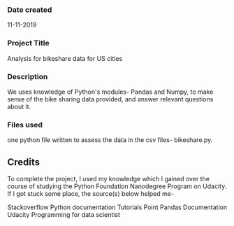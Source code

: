 ### Date created
11-11-2019

### Project Title
Analysis for bikeshare data for US cities

### Description
We uses knowledge of Python's modules- Pandas and Numpy, 
to make sense of the bike sharing data provided, and answer relevant questions about it.

### Files used
one python file written to assess the data in the csv files- bikeshare.py.
## Credits
To complete the project, I used my knowledge which I gained over the course of studying the Python Foundation Nanodegree Program on Udacity. If I got stuck some place, the source(s) below helped me-

Stackoverflow
Python documentation
Tutorials Point
Pandas Documentation
Udacity Programming for data scientist 

